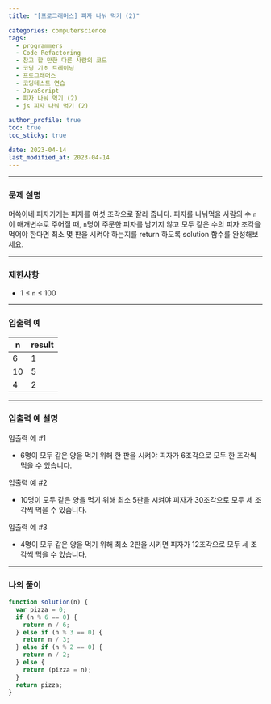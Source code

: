 ```yaml
---
title: "[프로그래머스] 피자 나눠 먹기 (2)"

categories: computerscience
tags:
  - programmers
  - Code Refactoring
  - 참고 할 만한 다른 사람의 코드
  - 코딩 기초 트레이닝
  - 프로그래머스
  - 코딩테스트 연습
  - JavaScript
  - 피자 나눠 먹기 (2)
  - js 피자 나눠 먹기 (2)

author_profile: true
toc: true
toc_sticky: true

date: 2023-04-14
last_modified_at: 2023-04-14
---
```


---

### 문제 설명

머쓱이네 피자가게는 피자를 여섯 조각으로 잘라 줍니다. 피자를 나눠먹을 사람의 수 `n`이 매개변수로 주어질 때, `n`명이 주문한 피자를 남기지 않고 모두 같은 수의 피자 조각을 먹어야 한다면 최소 몇 판을 시켜야 하는지를 return 하도록 solution 함수를 완성해보세요.

---

### 제한사항

- 1 ≤ `n` ≤ 100

---

### 입출력 예

| n   | result |
| --- | ------ |
| 6   | 1      |
| 10  | 5      |
| 4   | 2      |

---

### 입출력 예 설명

입출력 예 #1

- 6명이 모두 같은 양을 먹기 위해 한 판을 시켜야 피자가 6조각으로 모두 한 조각씩 먹을 수 있습니다.

입출력 예 #2

- 10명이 모두 같은 양을 먹기 위해 최소 5판을 시켜야 피자가 30조각으로 모두 세 조각씩 먹을 수 있습니다.

입출력 예 #3

- 4명이 모두 같은 양을 먹기 위해 최소 2판을 시키면 피자가 12조각으로 모두 세 조각씩 먹을 수 있습니다.

---

### 나의 풀이

```jsx
function solution(n) {
  var pizza = 0;
  if (n % 6 == 0) {
    return n / 6;
  } else if (n % 3 == 0) {
    return n / 3;
  } else if (n % 2 == 0) {
    return n / 2;
  } else {
    return (pizza = n);
  }
  return pizza;
}
```
